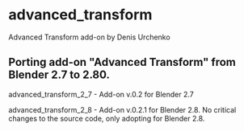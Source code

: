 # advanced_transform
Advanced Transform add-on by Denis Urchenko

Porting add-on "Advanced Transform" from Blender 2.7 to 2.80.
-

advanced_transform_2_7 - Add-on v.0.2 for Blender 2.7

advanced_transform_2_8 - Add-on v.0.2.1 for Blender 2.8. No critical changes to the source code, only adopting for Blender 2.8.
